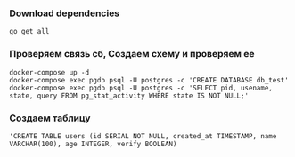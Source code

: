 ### Download dependencies
````
go get all
````
### Проверяем связь сб, Создаем схему и проверяем ее
````
docker-compose up -d
docker-compose exec pgdb psql -U postgres -c 'CREATE DATABASE db_test'       
docker-compose exec pgdb psql -U postgres -c 'SELECT pid, usename, state, query FROM pg_stat_activity WHERE state IS NOT NULL;'
````
### Создаем таблицу
````
'CREATE TABLE users (id SERIAL NOT NULL, created_at TIMESTAMP, name VARCHAR(100), age INTEGER, verify BOOLEAN)
````